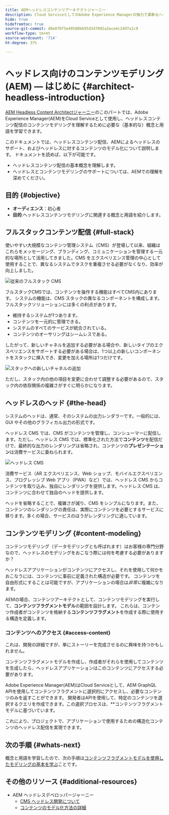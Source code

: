 ```yaml
---
title: AEMヘッドレスコンテンツアーキテクトジャーニー
description: Cloud ServiceとしてのAdobe Experience Managerの強力で柔軟なヘッドレス機能と、プロジェクトのコンテンツのモデル化方法の紹介です。
hide: true
hidefromtoc: true
source-git-commit: d0e870f5e49580bb95d347092a2ece4c2497a1c9
workflow-type: tm+mt
source-wordcount: '714'
ht-degree: 37%

---
```



# ヘッドレス向けのコンテンツモデリング(AEM) — はじめに {#architect-headless-introduction}

[AEM Headless Content Architectジャーニー](overview.md)のこのパートでは、Adobe Experience Manager(AEM)をCloud Serviceとして使用し、ヘッドレスコンテンツ配信のコンテンツモデリングを理解するために必要な（基本的な）概念と用語を学習できます。

このドキュメントでは、ヘッドレスコンテンツ配信、AEMによるヘッドレスのサポート、およびヘッドレスに対するコンテンツのモデル化について説明します。 ドキュメントを読めば、以下が可能です。

* ヘッドレスコンテンツ配信の基本概念を理解します。
* ヘッドレスとコンテンツモデリングのサポートについては、AEMでの理解を深めてください。

## 目的 {#objective}

* **オーディエンス**：初心者
* **目的**:ヘッドレスコンテンツモデリングに関連する概念と用語を紹介します。

## フルスタックコンテンツ配信 {#full-stack}

使いやすい大規模なコンテンツ管理システム（CMS）が登場して以来、組織はこれらをメッセージング、ブランディング、コミュニケーションを管理する一元的な場所として活用してきました。CMS をエクスペリエンス管理の中心として使用することで、異なるシステムでタスクを重複させる必要がなくなり、効率が向上しました。

![従来のフルスタック CMS](/help/journey-headless/developer/assets/full-stack.png)

フルスタックCMSでは、コンテンツを操作する機能はすべてCMS内にあります。 システムの機能は、CMS スタックの異なるコンポーネントを構成します。フルスタックソリューションには多くの利点があります。

* 維持するシステムが1つあります。
* コンテンツを一元的に管理できる。
* システムのすべてのサービスが統合されている。
* コンテンツのオーサリングはシームレスである。

したがって、新しいチャネルを追加する必要がある場合や、新しいタイプのエクスペリエンスをサポートする必要がある場合は、1つ以上の新しいコンポーネントをスタックに挿入でき、変更を加える場所は1つだけです。

![スタックへの新しいチャネルの追加](/help/journey-headless/developer/assets/adding-channel.png)

ただし、スタック内の他の項目を変更に合わせて調整する必要があるので、スタック内の依存関係の複雑さがすぐに明らかになります。

## ヘッドレスのヘッド {#the-head}

システムのヘッドは、通常、そのシステムの出力レンダラーです。一般的には、GUI やその他のグラフィカル出力の形式です。

ヘッドレス CMS では、CMS がコンテンツを管理し、コンシューマーに配信します。ただし、ヘッドレス CMS では、標準化された方法で&#x200B;**コンテンツ**&#x200B;を配信だけで、最終的な出力のレンダリングは省略され、コンテンツの&#x200B;**プレゼンテーション**&#x200B;は消費サービスに委ねられます。

![ヘッドレス CMS](/help/journey-headless/developer/assets/headless-cms.png)

消費サービス（AR エクスペリエンス、Web ショップ、モバイルエクスペリエンス、プログレッシブ Web アプリ（PWA）など）では、ヘッドレス CMS からコンテンツを取り込み、独自にレンダリングを提供します。ヘッドレス CMS は、コンテンツに合わせて独自のヘッドを提供します。

ヘッドを省略することで、複雑さが減り、CMS をシンプルになります。また、コンテンツのレンダリングの責任は、実際にコンテンツを必要とするサービスに移ります。多くの場合、サービスのほうがレンダリングに適しています。

## コンテンツモデリング {#content-modeling}

コンテンツモデリング（データモデリングとも呼ばれます）はお客様の専門分野なので、ヘッドレスのモデリングをおこなう際には何を考慮する必要がありますか？

ヘッドレスアプリケーションがコンテンツにアクセスし、それを使用して何かをおこなうには、コンテンツに事前に定義された構造が必要です。 コンテンツを自由形式にすることは可能ですが、アプリケーションの場合は&#x200B;*非常に*&#x200B;複雑になります。

AEMの場合、コンテンツアーキテクトとして、コンテンツモデリングを実行して、**コンテンツフラグメントモデル**&#x200B;の範囲を設計します。 これらは、コンテンツ作成者がコンテンツを格納する&#x200B;**コンテンツフラグメント**&#x200B;を作成する際に使用する構造を定義します。

### コンテンツへのアクセス {#access-content}

これは、開発の詳細ですが、単にストーリーを完成させるのに興味を持つかもしれません。

コンテンツフラグメントモデルを作成し、作成者がそれらを使用してコンテンツを生成したら、ヘッドレスアプリケーションはこのコンテンツにアクセスする必要があります。

Adobe Experience Manager(AEM)はCloud Serviceとして、AEM GraphQL APIを使用してコンテンツフラグメントに選択的にアクセスし、必要なコンテンツのみを返すことができます。 開発者はAPIを使用して、特定のコンテンツを選択するクエリを作成できます。この選択プロセスは、**&#x200B;コンテンツフラグメントモデルに基づいています。

これにより、プロジェクトで、アプリケーションで使用するための構造化コンテンツのヘッドレス配信を実現できます。

## 次の手順 {#whats-next}

概念と用語を学習したので、次の手順は[コンテンツフラグメントモデルを使用したモデリングの基本を学ぶ](basics.md)ことです。

## その他のリソース {#additional-resources}

* AEM ヘッドレスデベロッパージャーニー
   * [CMS ヘッドレス開発について](/help/journey-headless/developer/learn-about.md)
   * [コンテンツのモデル化方法の詳細](/help/journey-headless/developer/model-your-content.md)
